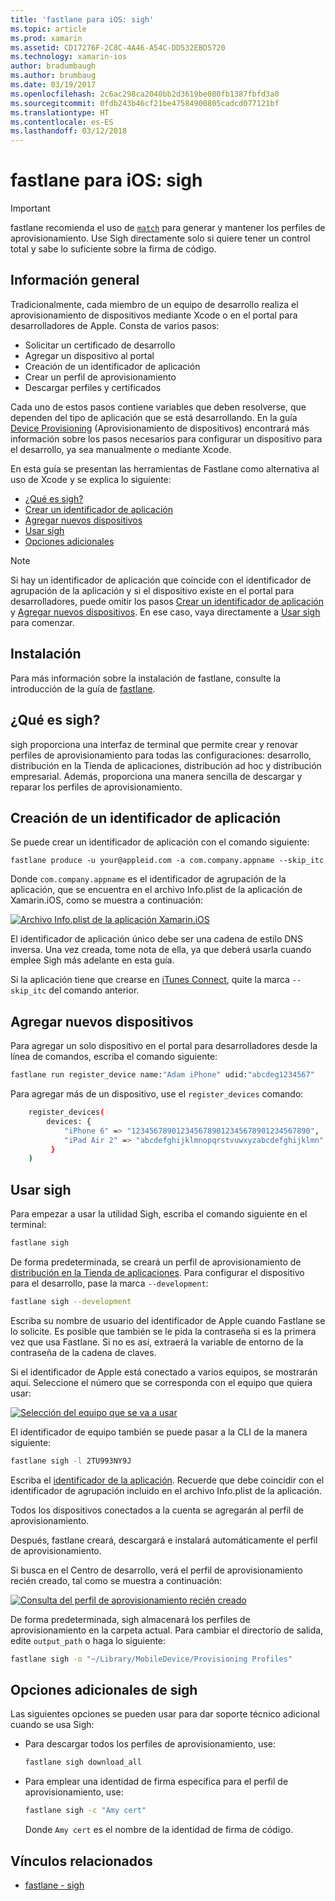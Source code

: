 ```yaml
---
title: 'fastlane para iOS: sigh'
ms.topic: article
ms.prod: xamarin
ms.assetid: CD17276F-2C8C-4A46-A54C-DD532EBD5720
ms.technology: xamarin-ios
author: bradumbaugh
ms.author: brumbaug
ms.date: 03/19/2017
ms.openlocfilehash: 2c6ac298ca2040bb2d3619be080fb1387fbfd3a0
ms.sourcegitcommit: 0fdb243b46cf21be47584900805cadcd077121bf
ms.translationtype: HT
ms.contentlocale: es-ES
ms.lasthandoff: 03/12/2018
---
```

# <a name="fastlane-for-ios--sigh"></a>fastlane para iOS: sigh

> [!IMPORTANT]
> fastlane recomienda el uso de [`match`](~/ios/deploy-test/provisioning/fastlane/match.md) para generar y mantener los perfiles de aprovisionamiento. Use Sigh directamente solo si quiere tener un control total y sabe lo suficiente sobre la firma de código.

## <a name="overview"></a>Información general

Tradicionalmente, cada miembro de un equipo de desarrollo realiza el aprovisionamiento de dispositivos mediante Xcode o en el portal para desarrolladores de Apple. Consta de varios pasos:

- Solicitar un certificado de desarrollo
- Agregar un dispositivo al portal
- Creación de un identificador de aplicación
- Crear un perfil de aprovisionamiento
- Descargar perfiles y certificados

Cada uno de estos pasos contiene variables que deben resolverse, que dependen del tipo de aplicación que se está desarrollando. En la guía [Device Provisioning](~/ios/get-started/installation/device-provisioning/index.md) (Aprovisionamiento de dispositivos) encontrará más información sobre los pasos necesarios para configurar un dispositivo para el desarrollo, ya sea manualmente o mediante Xcode.

En esta guía se presentan las herramientas de Fastlane como alternativa al uso de Xcode y se explica lo siguiente:

- [¿Qué es sigh?](#whatissigh)
- [Crear un identificador de aplicación](#appid)
- [Agregar nuevos dispositivos](#newdevices)
- [Usar sigh](#using)
- [Opciones adicionales](#options)

> [!NOTE]
> Si hay un identificador de aplicación que coincide con el identificador de agrupación de la aplicación y si el dispositivo existe en el portal para desarrolladores, puede omitir los pasos [Crear un identificador de aplicación](#appid) y [Agregar nuevos dispositivos](#newdevices). En ese caso, vaya directamente a [Usar sigh](#using) para comenzar.

## <a name="installation"></a>Instalación

Para más información sobre la instalación de fastlane, consulte la introducción de la guía de [fastlane](~/ios/deploy-test/provisioning/fastlane/index.md#Installation).

<a name="whatissigh" />

## <a name="what-is-sigh"></a>¿Qué es sigh?

sigh proporciona una interfaz de terminal que permite crear y renovar perfiles de aprovisionamiento para todas las configuraciones: desarrollo, distribución en la Tienda de aplicaciones, distribución ad hoc y distribución empresarial. Además, proporciona una manera sencilla de descargar y reparar los perfiles de aprovisionamiento.

<a name="appid" />

## <a name="creating-an-app-id"></a>Creación de un identificador de aplicación

Se puede crear un identificador de aplicación con el comando siguiente:

    fastlane produce -u your@appleid.com -a com.company.appname --skip_itc

Donde `com.company.appname` es el identificador de agrupación de la aplicación, que se encuentra en el archivo Info.plist de la aplicación de Xamarin.iOS, como se muestra a continuación:

[![](sigh-images/fastlane-image5.png "Archivo Info.plist de la aplicación Xamarin.iOS")](sigh-images/fastlane-image5.png#lightbox)

El identificador de aplicación único debe ser una cadena de estilo DNS inversa. Una vez creada, tome nota de ella, ya que deberá usarla cuando emplee Sigh más adelante en esta guía.

Si la aplicación tiene que crearse en [iTunes Connect](~/ios/deploy-test/app-distribution/app-store-distribution/itunesconnect.md), quite la marca `--skip_itc` del comando anterior.

<a name="newdevices" />

## <a name="adding-new-devices"></a>Agregar nuevos dispositivos

Para agregar un solo dispositivo en el portal para desarrolladores desde la línea de comandos, escriba el comando siguiente:

```bash
fastlane run register_device name:"Adam iPhone" udid:"abcdeg1234567"
```

Para agregar más de un dispositivo, use el `register_devices` comando:

```bash
    register_devices(
        devices: {
            "iPhone 6" => "1234567890123456789012345678901234567890",
            "iPad Air 2" => "abcdefghijklmnopqrstvuwxyzabcdefghijklmn"
         }
    )
```

<a name="using" />

## <a name="using-sigh"></a>Usar sigh

Para empezar a usar la utilidad Sigh, escriba el comando siguiente en el terminal:

```bash
fastlane sigh
```

De forma predeterminada, se creará un perfil de aprovisionamiento de [distribución en la Tienda de aplicaciones](~/ios/deploy-test/app-distribution/app-store-distribution/index.md). Para configurar el dispositivo para el desarrollo, pase la marca `--development`:

```bash
fastlane sigh --development
```

Escriba su nombre de usuario del identificador de Apple cuando Fastlane se lo solicite. Es posible que también se le pida la contraseña si es la primera vez que usa Fastlane. Si no es así, extraerá la variable de entorno de la contraseña de la cadena de claves.

Si el identificador de Apple está conectado a varios equipos, se mostrarán aquí. Seleccione el número que se corresponda con el equipo que quiera usar:

[![](sigh-images/fastlane-image2.png "Selección del equipo que se va a usar")](sigh-images/fastlane-image2.png#lightbox)

El identificador de equipo también se puede pasar a la CLI de la manera siguiente:

```bash
fastlane sigh -l 2TU993NY9J
```

Escriba el [identificador de la aplicación](#appid). Recuerde que debe coincidir con el identificador de agrupación incluido en el archivo Info.plist de la aplicación.

Todos los dispositivos conectados a la cuenta se agregarán al perfil de aprovisionamiento.

Después, fastlane creará, descargará e instalará automáticamente el perfil de aprovisionamiento.

Si busca en el Centro de desarrollo, verá el perfil de aprovisionamiento recién creado, tal como se muestra a continuación:

[![](sigh-images/fastlane-image10.png "Consulta del perfil de aprovisionamiento recién creado")](sigh-images/fastlane-image10.png#lightbox)

De forma predeterminada, sigh almacenará los perfiles de aprovisionamiento en la carpeta actual. Para cambiar el directorio de salida, edite `output_path` o haga lo siguiente:

```bash
fastlane sigh -o "~/Library/MobileDevice/Provisioning Profiles"
```

<a name="options" />

## <a name="sigh-additional-options"></a>Opciones adicionales de sigh

Las siguientes opciones se pueden usar para dar soporte técnico adicional cuando se usa Sigh:

- Para descargar todos los perfiles de aprovisionamiento, use:

    ```bash
    fastlane sigh download_all
    ```

- Para emplear una identidad de firma específica para el perfil de aprovisionamiento, use:

    ```bash
    fastlane sigh -c "Amy cert"
    ```
    
    Donde `Amy cert` es el nombre de la identidad de firma de código.


## <a name="related-links"></a>Vínculos relacionados

- [fastlane - sigh](https://github.com/fastlane/fastlane/tree/master/sigh#readme)
